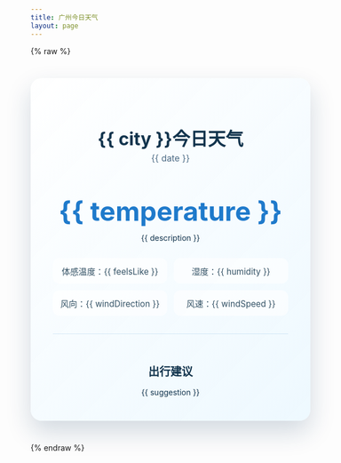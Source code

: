 ```yaml
---
title: 广州今日天气
layout: page
---
```


{% raw %}

<div id="app" class="weather-card">
  <header class="weather-header">
    <h1>{{ city }}今日天气</h1>
    <p class="date">{{ date }}</p>
  </header>
  <section class="weather-body">
    <div class="temperature">{{ temperature }}</div>
    <p class="description">{{ description }}</p>
    <ul class="details">
      <li>体感温度：{{ feelsLike }}</li>
      <li>湿度：{{ humidity }}</li>
      <li>风向：{{ windDirection }}</li>
      <li>风速：{{ windSpeed }}</li>
    </ul>
  </section>
  <section class="tips">
    <h2>出行建议</h2>
    <p>{{ suggestion }}</p>
  </section>
</div>

<script src="https://unpkg.com/vue@3/dist/vue.global.prod.js"></script>
<script>
const { createApp } = Vue;

createApp({
  data() {
    return {
      city: '广州',
      date: new Date().toLocaleDateString('zh-CN', {
        year: 'numeric',
        month: 'long',
        day: 'numeric',
        weekday: 'long'
      }),
      temperature: '29°C',
      feelsLike: '体感 31°C',
      description: '多云间晴，湿度较大，傍晚有轻微阵雨的可能。',
      humidity: '72%',
      windDirection: '东北偏东',
      windSpeed: '10 km/h',
      suggestion: '天气较为闷热，记得携带雨具和补充水分，午后防晒同样不能少。'
    };
  }
}).mount('#app');
</script>

<style>
.weather-card {
  max-width: 560px;
  margin: 2.5rem auto;
  padding: 2.5rem;
  border-radius: 20px;
  background: linear-gradient(135deg, rgba(255, 255, 255, 0.95), rgba(236, 248, 255, 0.9));
  box-shadow: 0 20px 45px rgba(15, 55, 95, 0.18);
  color: #12344d;
  text-align: center;
  backdrop-filter: blur(6px);
}

.weather-header h1 {
  margin-bottom: 0.25rem;
  font-size: 2rem;
  font-weight: 700;
}

.weather-header .date {
  margin: 0;
  font-size: 1rem;
  color: #4c6b85;
}

.weather-body {
  margin: 2rem 0 1.5rem;
}

.temperature {
  font-size: 3rem;
  font-weight: 700;
  color: #1f7acb;
  margin-bottom: 0.5rem;
}

.description {
  margin: 0 auto 1.5rem;
  max-width: 360px;
  line-height: 1.6;
}

.details {
  list-style: none;
  padding: 0;
  margin: 0;
  display: grid;
  grid-template-columns: repeat(2, minmax(0, 1fr));
  gap: 0.75rem;
  font-size: 0.95rem;
  color: #345265;
}

.details li {
  background-color: rgba(255, 255, 255, 0.6);
  border-radius: 12px;
  padding: 0.75rem 0.5rem;
}

.tips {
  margin-top: 2rem;
  padding-top: 1.5rem;
  border-top: 1px solid rgba(31, 122, 203, 0.15);
}

.tips h2 {
  font-size: 1.25rem;
  margin-bottom: 0.75rem;
}

.tips p {
  margin: 0;
  line-height: 1.7;
}

@media (max-width: 600px) {
  .weather-card {
    margin: 1.5rem;
    padding: 1.75rem;
  }

  .details {
    grid-template-columns: 1fr;
  }
}
</style>

{% endraw %}
